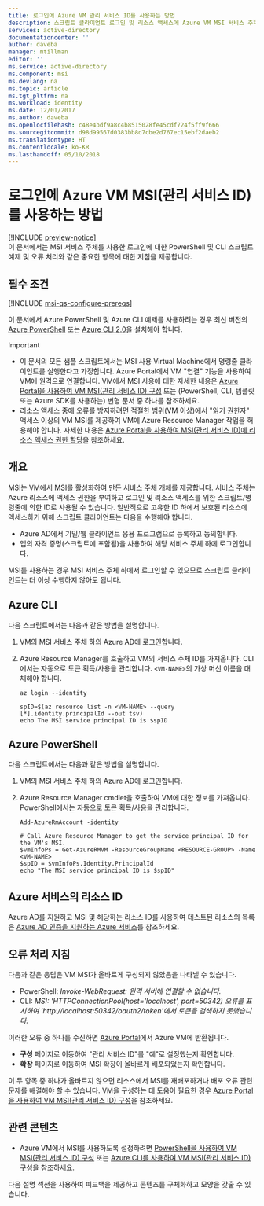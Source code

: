```yaml
---
title: 로그인에 Azure VM 관리 서비스 ID를 사용하는 방법
description: 스크립트 클라이언트 로그인 및 리소스 액세스에 Azure VM MSI 서비스 주체를 사용하는 단계별 지침 및 예제입니다.
services: active-directory
documentationcenter: ''
author: daveba
manager: mtillman
editor: ''
ms.service: active-directory
ms.component: msi
ms.devlang: na
ms.topic: article
ms.tgt_pltfrm: na
ms.workload: identity
ms.date: 12/01/2017
ms.author: daveba
ms.openlocfilehash: c48e4bdf9a8c4b8515028fe45cdf724f5ff9f666
ms.sourcegitcommit: d98d99567d0383bb8d7cbe2d767ec15ebf2daeb2
ms.translationtype: HT
ms.contentlocale: ko-KR
ms.lasthandoff: 05/10/2018
---
```

# <a name="how-to-use-an-azure-vm-managed-service-identity-msi-for-sign-in"></a>로그인에 Azure VM MSI(관리 서비스 ID)를 사용하는 방법 

[!INCLUDE [preview-notice](../../../includes/active-directory-msi-preview-notice.md)]  
이 문서에서는 MSI 서비스 주체를 사용한 로그인에 대한 PowerShell 및 CLI 스크립트 예제 및 오류 처리와 같은 중요한 항목에 대한 지침을 제공합니다.

## <a name="prerequisites"></a>필수 조건

[!INCLUDE [msi-qs-configure-prereqs](../../../includes/active-directory-msi-qs-configure-prereqs.md)]

이 문서에서 Azure PowerShell 및 Azure CLI 예제를 사용하려는 경우 최신 버전의 [Azure PowerShell](https://www.powershellgallery.com/packages/AzureRM) 또는 [Azure CLI 2.0](https://docs.microsoft.com/cli/azure/install-azure-cli)을 설치해야 합니다. 

> [!IMPORTANT]
> - 이 문서의 모든 샘플 스크립트에서는 MSI 사용 Virtual Machine에서 명령줄 클라이언트를 실행한다고 가정합니다. Azure Portal에서 VM "연결" 기능을 사용하여 VM에 원격으로 연결합니다. VM에서 MSI 사용에 대한 자세한 내용은 [Azure Portal을 사용하여 VM MSI(관리 서비스 ID) 구성](qs-configure-portal-windows-vm.md) 또는 (PowerShell, CLI, 템플릿 또는 Azure SDK를 사용하는) 변형 문서 중 하나를 참조하세요. 
> - 리소스 액세스 중에 오류를 방지하려면 적절한 범위(VM 이상)에서 "읽기 권한자" 액세스 이상의 VM MSI를 제공하여 VM에 Azure Resource Manager 작업을 허용해야 합니다. 자세한 내용은 [Azure Portal을 사용하여 MSI(관리 서비스 ID)에 리소스 액세스 권한 할당](howto-assign-access-portal.md)을 참조하세요.

## <a name="overview"></a>개요

MSI는 VM에서 [MSI를 활성화하여 만든](overview.md#how-does-it-work) [서비스 주체 개체](../develop/active-directory-dev-glossary.md#service-principal-object)를 제공합니다. 서비스 주체는 Azure 리소스에 액세스 권한을 부여하고 로그인 및 리소스 액세스를 위한 스크립트/명령줄에 의한 ID로 사용될 수 있습니다. 일반적으로 고유한 ID 하에서 보호된 리소스에 액세스하기 위해 스크립트 클라이언트는 다음을 수행해야 합니다.  

   - Azure AD에서 기밀/웹 클라이언트 응용 프로그램으로 등록하고 동의합니다.
   - 앱의 자격 증명(스크립트에 포함됨)을 사용하여 해당 서비스 주체 하에 로그인합니다.

MSI를 사용하는 경우 MSI 서비스 주체 하에서 로그인할 수 있으므로 스크립트 클라이언트는 더 이상 수행하지 않아도 됩니다. 

## <a name="azure-cli"></a>Azure CLI

다음 스크립트에서는 다음과 같은 방법을 설명합니다.

1. VM의 MSI 서비스 주체 하의 Azure AD에 로그인합니다.  
2. Azure Resource Manager를 호출하고 VM의 서비스 주체 ID를 가져옵니다. CLI에서는 자동으로 토큰 획득/사용을 관리합니다. `<VM-NAME>`의 가상 머신 이름을 대체해야 합니다.  

   ```azurecli
   az login --identity
   
   spID=$(az resource list -n <VM-NAME> --query [*].identity.principalId --out tsv)
   echo The MSI service principal ID is $spID
   ```

## <a name="azure-powershell"></a>Azure PowerShell

다음 스크립트에서는 다음과 같은 방법을 설명합니다.

1. VM의 MSI 서비스 주체 하의 Azure AD에 로그인합니다.  
2. Azure Resource Manager cmdlet을 호출하여 VM에 대한 정보를 가져옵니다. PowerShell에서는 자동으로 토큰 획득/사용을 관리합니다.  

   ```azurepowershell
   Add-AzureRmAccount -identity

   # Call Azure Resource Manager to get the service principal ID for the VM's MSI. 
   $vmInfoPs = Get-AzureRMVM -ResourceGroupName <RESOURCE-GROUP> -Name <VM-NAME>
   $spID = $vmInfoPs.Identity.PrincipalId
   echo "The MSI service principal ID is $spID"
   ```

## <a name="resource-ids-for-azure-services"></a>Azure 서비스의 리소스 ID

Azure AD를 지원하고 MSI 및 해당하는 리소스 ID를 사용하여 테스트된 리소스의 목록은 [Azure AD 인증을 지원하는 Azure 서비스](services-support-msi.md#azure-services-that-support-azure-ad-authentication)를 참조하세요.

## <a name="error-handling-guidance"></a>오류 처리 지침 

다음과 같은 응답은 VM MSI가 올바르게 구성되지 않았음을 나타낼 수 있습니다.

- PowerShell: *Invoke-WebRequest: 원격 서버에 연결할 수 없습니다.*
- CLI: *MSI: 'HTTPConnectionPool(host='localhost', port=50342) 오류를 표시하여 'http://localhost:50342/oauth2/token'에서 토큰을 검색하지 못했습니다.* 

이러한 오류 중 하나를 수신하면 [Azure Portal](https://portal.azure.com)에서 Azure VM에 반환됩니다.

- **구성** 페이지로 이동하여 "관리 서비스 ID"를 "예"로 설정했는지 확인합니다.
- **확장** 페이지로 이동하여 MSI 확장이 올바르게 배포되었는지 확인합니다.

이 두 항목 중 하나가 올바르지 않으면 리소스에서 MSI를 재배포하거나 배포 오류 관련 문제를 해결해야 할 수 있습니다. VM을 구성하는 데 도움이 필요한 경우 [Azure Portal을 사용하여 VM MSI(관리 서비스 ID) 구성](qs-configure-portal-windows-vm.md)을 참조하세요.

## <a name="related-content"></a>관련 콘텐츠

- Azure VM에서 MSI를 사용하도록 설정하려면 [PowerShell을 사용하여 VM MSI(관리 서비스 ID) 구성](qs-configure-powershell-windows-vm.md) 또는 [Azure CLI를 사용하여 VM MSI(관리 서비스 ID) 구성](qs-configure-cli-windows-vm.md)을 참조하세요.

다음 설명 섹션을 사용하여 피드백을 제공하고 콘텐츠를 구체화하고 모양을 갖출 수 있습니다.








